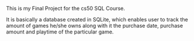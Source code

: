 This is my Final Project for the cs50 SQL Course.

It is basically a database created in SQLite, which enables user to track the amount of games he/she owns along with it the purchase date, purchase amount and playtime of the particular game.